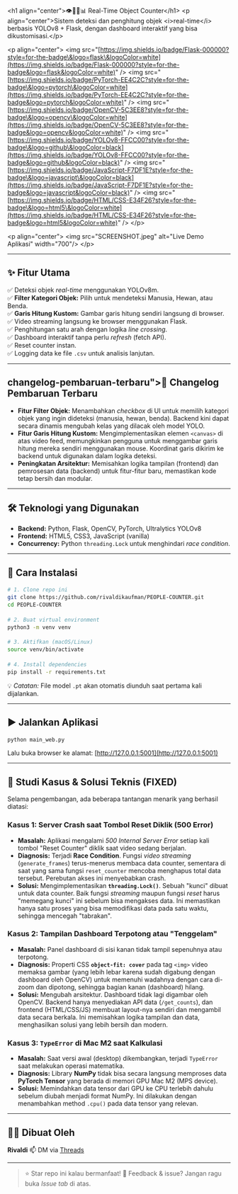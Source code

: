 
\<h1 align="center"\>👁️🚶‍♂️📊 Real-Time Object Counter\</h1\>
\<p align="center"\>Sistem deteksi dan penghitung objek \<i\>real-time\</i\> berbasis YOLOv8 + Flask, dengan dashboard interaktif yang bisa dikustomisasi.\</p\>

\<p align="center"\>
\<img src="[https://img.shields.io/badge/Flask-000000?style=for-the-badge\&logo=flask\&logoColor=white](https://img.shields.io/badge/Flask-000000?style=for-the-badge&logo=flask&logoColor=white)" /\>
\<img src="[https://img.shields.io/badge/PyTorch-EE4C2C?style=for-the-badge\&logo=pytorch\&logoColor=white](https://img.shields.io/badge/PyTorch-EE4C2C?style=for-the-badge&logo=pytorch&logoColor=white)" /\>
\<img src="[https://img.shields.io/badge/OpenCV-5C3EE8?style=for-the-badge\&logo=opencv\&logoColor=white](https://img.shields.io/badge/OpenCV-5C3EE8?style=for-the-badge&logo=opencv&logoColor=white)" /\>
\<img src="[https://img.shields.io/badge/YOLOv8-FFCC00?style=for-the-badge\&logo=github\&logoColor=black](https://img.shields.io/badge/YOLOv8-FFCC00?style=for-the-badge&logo=github&logoColor=black)" /\>
\<img src="[https://img.shields.io/badge/JavaScript-F7DF1E?style=for-the-badge\&logo=javascript\&logoColor=black](https://img.shields.io/badge/JavaScript-F7DF1E?style=for-the-badge&logo=javascript&logoColor=black)" /\>
\<img src="[https://img.shields.io/badge/HTML/CSS-E34F26?style=for-the-badge\&logo=html5\&logoColor=white](https://img.shields.io/badge/HTML/CSS-E34F26?style=for-the-badge&logo=html5&logoColor=white)" /\>
\</p\>

\<p align="center"\>
\<img src="SCREENSHOT.jpeg" alt="Live Demo Aplikasi" width="700"/\>
\</p\>

-----

## ✨ Fitur Utama

✅ Deteksi objek *real-time* menggunakan YOLOv8m.  
✅ **Filter Kategori Objek:** Pilih untuk mendeteksi Manusia, Hewan, atau Benda.  
✅ **Garis Hitung Kustom:** Gambar garis hitung sendiri langsung di browser.  
✅ Video streaming langsung ke browser menggunakan Flask.  
✅ Penghitungan satu arah dengan logika *line crossing*.  
✅ Dashboard interaktif tanpa perlu *refresh* (fetch API).  
✅ Reset counter instan.  
✅ Logging data ke file `.csv` untuk analisis lanjutan.

-----

## changelog-pembaruan-terbaru"\>📜 Changelog Pembaruan Terbaru

  * **Fitur Filter Objek:** Menambahkan *checkbox* di UI untuk memilih kategori objek yang ingin dideteksi (manusia, hewan, benda). Backend kini dapat secara dinamis mengubah kelas yang dilacak oleh model YOLO.
  * **Fitur Garis Hitung Kustom:** Mengimplementasikan elemen `<canvas>` di atas video feed, memungkinkan pengguna untuk menggambar garis hitung mereka sendiri menggunakan mouse. Koordinat garis dikirim ke backend untuk digunakan dalam logika deteksi.
  * **Peningkatan Arsitektur:** Memisahkan logika tampilan (frontend) dan pemrosesan data (backend) untuk fitur-fitur baru, memastikan kode tetap bersih dan modular.

-----

## 🛠️ Teknologi yang Digunakan

  * **Backend:** Python, Flask, OpenCV, PyTorch, Ultralytics YOLOv8
  * **Frontend:** HTML5, CSS3, JavaScript (vanilla)
  * **Concurrency:** Python `threading.Lock` untuk menghindari *race condition*.

-----

## 🚀 Cara Instalasi

```bash
# 1. Clone repo ini
git clone https://github.com/rivaldikaufman/PEOPLE-COUNTER.git
cd PEOPLE-COUNTER

# 2. Buat virtual environment
python3 -m venv venv

# 3. Aktifkan (macOS/Linux)
source venv/bin/activate

# 4. Install dependencies
pip install -r requirements.txt
```

💡 *Catatan:* File model `.pt` akan otomatis diunduh saat pertama kali dijalankan.

-----

## ▶️ Jalankan Aplikasi

```bash
python main_web.py
```

Lalu buka browser ke alamat: [http://127.0.0.1:5001](http://127.0.0.1:5001)

-----

## 🐞 Studi Kasus & Solusi Teknis (FIXED)

Selama pengembangan, ada beberapa tantangan menarik yang berhasil diatasi:

### Kasus 1: Server Crash saat Tombol Reset Diklik (500 Error)

  * **Masalah:** Aplikasi mengalami *500 Internal Server Error* setiap kali tombol "Reset Counter" diklik saat video sedang berjalan.
  * **Diagnosis:** Terjadi **Race Condition**. Fungsi *video streaming* (`generate_frames`) terus-menerus membaca data counter, sementara di saat yang sama fungsi `reset_counter` mencoba menghapus total data tersebut. Perebutan akses ini menyebabkan crash.
  * **Solusi:** Mengimplementasikan **`threading.Lock()`**. Sebuah "kunci" dibuat untuk data counter. Baik fungsi *streaming* maupun fungsi *reset* harus "memegang kunci" ini sebelum bisa mengakses data. Ini memastikan hanya satu proses yang bisa memodifikasi data pada satu waktu, sehingga mencegah "tabrakan".

### Kasus 2: Tampilan Dashboard Terpotong atau "Tenggelam"

  * **Masalah:** Panel dashboard di sisi kanan tidak tampil sepenuhnya atau terpotong.
  * **Diagnosis:** Properti CSS **`object-fit: cover`** pada tag `<img>` video memaksa gambar (yang lebih lebar karena sudah digabung dengan dashboard oleh OpenCV) untuk memenuhi wadahnya dengan cara di-zoom dan dipotong, sehingga bagian kanan (dashboard) hilang.
  * **Solusi:** Mengubah arsitektur. Dashboard tidak lagi digambar oleh OpenCV. Backend hanya menyediakan API data (`/get_counts`), dan frontend (HTML/CSS/JS) membuat layout-nya sendiri dan mengambil data secara berkala. Ini memisahkan logika tampilan dan data, menghasilkan solusi yang lebih bersih dan modern.

### Kasus 3: `TypeError` di Mac M2 saat Kalkulasi

  * **Masalah:** Saat versi awal (desktop) dikembangkan, terjadi `TypeError` saat melakukan operasi matematika.
  * **Diagnosis:** Library **NumPy** tidak bisa secara langsung memproses data **PyTorch Tensor** yang berada di memori GPU Mac M2 (MPS device).
  * **Solusi:** Memindahkan data tensor dari GPU ke CPU terlebih dahulu sebelum diubah menjadi format NumPy. Ini dilakukan dengan menambahkan method `.cpu()` pada data tensor yang relevan.

-----

## 👨‍💻 Dibuat Oleh

**Rivaldi**
📫 DM via [Threads](https://www.threads.net/@awpetrik)

-----

> ⭐ Star repo ini kalau bermanfaat\!
> 👀 Feedback & issue? Jangan ragu buka *Issue tab* di atas.